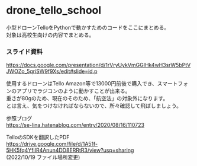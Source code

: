 # drone_tello_school
小型ドローンTelloをPythonで動かすためのコードをここにまとめる。  
対象は高校生向けの内容でまとめる。

### スライド資料
https://docs.google.com/presentation/d/1rVryUykVmGGIHk4wH3srW5bPtVJWOZo_5qriSW9f9Xs/edit#slide=id.p


使用するドローンはTello
Amazon等で13000円前後で購入でき、スマートフォンのアプリでラジコンのように動かすことが出来る。  
重さが80gのため、現在のそのため、「航空法」の対象外になります。  
とは言え、気をつけなければならないので、所々確認して飛ばしましょう。  
  
参照ブログ  
https://se-lina.hatenablog.com/entry/2020/08/16/110723

TelloのSDKを翻訳したPDF  
https://drive.google.com/file/d/1A51f-5HK5fq4YfiIR4Anun4DD8ERRtR3/view?usp=sharing  
(2022/10/19 ファイル場所変更)
